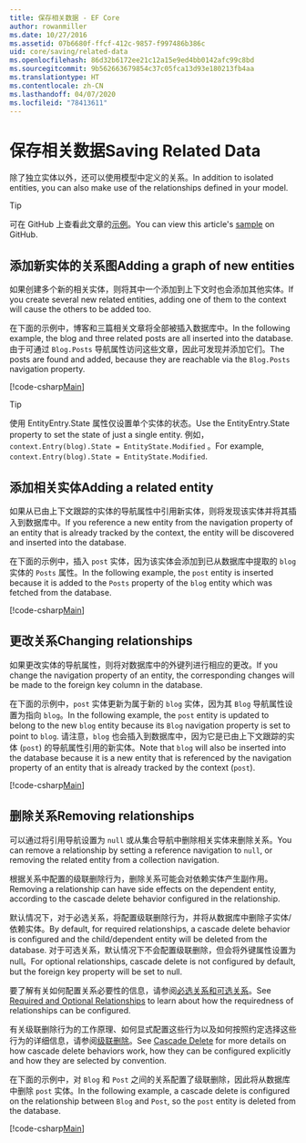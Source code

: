 ```yaml
---
title: 保存相关数据 - EF Core
author: rowanmiller
ms.date: 10/27/2016
ms.assetid: 07b6680f-ffcf-412c-9857-f997486b386c
uid: core/saving/related-data
ms.openlocfilehash: 86d32b6172ee21c12a15e9ed4bb0142afc99c8bd
ms.sourcegitcommit: 9b562663679854c37c05fca13d93e180213fb4aa
ms.translationtype: HT
ms.contentlocale: zh-CN
ms.lasthandoff: 04/07/2020
ms.locfileid: "78413611"
---
```

# <a name="saving-related-data"></a><span data-ttu-id="0502b-102">保存相关数据</span><span class="sxs-lookup"><span data-stu-id="0502b-102">Saving Related Data</span></span>

<span data-ttu-id="0502b-103">除了独立实体以外，还可以使用模型中定义的关系。</span><span class="sxs-lookup"><span data-stu-id="0502b-103">In addition to isolated entities, you can also make use of the relationships defined in your model.</span></span>

> [!TIP]  
> <span data-ttu-id="0502b-104">可在 GitHub 上查看此文章的[示例](https://github.com/dotnet/EntityFramework.Docs/tree/master/samples/core/Saving/RelatedData/)。</span><span class="sxs-lookup"><span data-stu-id="0502b-104">You can view this article's [sample](https://github.com/dotnet/EntityFramework.Docs/tree/master/samples/core/Saving/RelatedData/) on GitHub.</span></span>

## <a name="adding-a-graph-of-new-entities"></a><span data-ttu-id="0502b-105">添加新实体的关系图</span><span class="sxs-lookup"><span data-stu-id="0502b-105">Adding a graph of new entities</span></span>

<span data-ttu-id="0502b-106">如果创建多个新的相关实体，则将其中一个添加到上下文时也会添加其他实体。</span><span class="sxs-lookup"><span data-stu-id="0502b-106">If you create several new related entities, adding one of them to the context will cause the others to be added too.</span></span>

<span data-ttu-id="0502b-107">在下面的示例中，博客和三篇相关文章将全部被插入数据库中。</span><span class="sxs-lookup"><span data-stu-id="0502b-107">In the following example, the blog and three related posts are all inserted into the database.</span></span> <span data-ttu-id="0502b-108">由于可通过 `Blog.Posts` 导航属性访问这些文章，因此可发现并添加它们。</span><span class="sxs-lookup"><span data-stu-id="0502b-108">The posts are found and added, because they are reachable via the `Blog.Posts` navigation property.</span></span>

[!code-csharp[Main](../../../samples/core/Saving/RelatedData/Sample.cs#AddingGraphOfEntities)]

> [!TIP]  
> <span data-ttu-id="0502b-109">使用 EntityEntry.State 属性仅设置单个实体的状态。</span><span class="sxs-lookup"><span data-stu-id="0502b-109">Use the EntityEntry.State property to set the state of just a single entity.</span></span> <span data-ttu-id="0502b-110">例如，`context.Entry(blog).State = EntityState.Modified` 。</span><span class="sxs-lookup"><span data-stu-id="0502b-110">For example, `context.Entry(blog).State = EntityState.Modified`.</span></span>

## <a name="adding-a-related-entity"></a><span data-ttu-id="0502b-111">添加相关实体</span><span class="sxs-lookup"><span data-stu-id="0502b-111">Adding a related entity</span></span>

<span data-ttu-id="0502b-112">如果从已由上下文跟踪的实体的导航属性中引用新实体，则将发现该实体并将其插入到数据库中。</span><span class="sxs-lookup"><span data-stu-id="0502b-112">If you reference a new entity from the navigation property of an entity that is already tracked by the context, the entity will be discovered and inserted into the database.</span></span>

<span data-ttu-id="0502b-113">在下面的示例中，插入 `post` 实体，因为该实体会添加到已从数据库中提取的 `blog` 实体的 `Posts` 属性。</span><span class="sxs-lookup"><span data-stu-id="0502b-113">In the following example, the `post` entity is inserted because it is added to the `Posts` property of the `blog` entity which was fetched from the database.</span></span>

[!code-csharp[Main](../../../samples/core/Saving/RelatedData/Sample.cs#AddingRelatedEntity)]

## <a name="changing-relationships"></a><span data-ttu-id="0502b-114">更改关系</span><span class="sxs-lookup"><span data-stu-id="0502b-114">Changing relationships</span></span>

<span data-ttu-id="0502b-115">如果更改实体的导航属性，则将对数据库中的外键列进行相应的更改。</span><span class="sxs-lookup"><span data-stu-id="0502b-115">If you change the navigation property of an entity, the corresponding changes will be made to the foreign key column in the database.</span></span>

<span data-ttu-id="0502b-116">在下面的示例中，`post` 实体更新为属于新的 `blog` 实体，因为其 `Blog` 导航属性设置为指向 `blog`。</span><span class="sxs-lookup"><span data-stu-id="0502b-116">In the following example, the `post` entity is updated to belong to the new `blog` entity because its `Blog` navigation property is set to point to `blog`.</span></span> <span data-ttu-id="0502b-117">请注意，`blog` 也会插入到数据库中，因为它是已由上下文跟踪的实体 (`post`) 的导航属性引用的新实体。</span><span class="sxs-lookup"><span data-stu-id="0502b-117">Note that `blog` will also be inserted into the database because it is a new entity that is referenced by the navigation property of an entity that is already tracked by the context (`post`).</span></span>

[!code-csharp[Main](../../../samples/core/Saving/RelatedData/Sample.cs#ChangingRelationships)]

## <a name="removing-relationships"></a><span data-ttu-id="0502b-118">删除关系</span><span class="sxs-lookup"><span data-stu-id="0502b-118">Removing relationships</span></span>

<span data-ttu-id="0502b-119">可以通过将引用导航设置为 `null` 或从集合导航中删除相关实体来删除关系。</span><span class="sxs-lookup"><span data-stu-id="0502b-119">You can remove a relationship by setting a reference navigation to `null`, or removing the related entity from a collection navigation.</span></span>

<span data-ttu-id="0502b-120">根据关系中配置的级联删除行为，删除关系可能会对依赖实体产生副作用。</span><span class="sxs-lookup"><span data-stu-id="0502b-120">Removing a relationship can have side effects on the dependent entity, according to the cascade delete behavior configured in the relationship.</span></span>

<span data-ttu-id="0502b-121">默认情况下，对于必选关系，将配置级联删除行为，并将从数据库中删除子实体/依赖实体。</span><span class="sxs-lookup"><span data-stu-id="0502b-121">By default, for required relationships, a cascade delete behavior is configured and the child/dependent entity will be deleted from the database.</span></span> <span data-ttu-id="0502b-122">对于可选关系，默认情况下不会配置级联删除，但会将外键属性设置为 null。</span><span class="sxs-lookup"><span data-stu-id="0502b-122">For optional relationships, cascade delete is not configured by default, but the foreign key property will be set to null.</span></span>

<span data-ttu-id="0502b-123">要了解有关如何配置关系必要性的信息，请参阅[必选关系和可选关系](../modeling/relationships.md#required-and-optional-relationships)。</span><span class="sxs-lookup"><span data-stu-id="0502b-123">See [Required and Optional Relationships](../modeling/relationships.md#required-and-optional-relationships) to learn about how the requiredness of relationships can be configured.</span></span>

<span data-ttu-id="0502b-124">有关级联删除行为的工作原理、如何显式配置这些行为以及如何按照约定选择这些行为的详细信息，请参阅[级联删除](cascade-delete.md)。</span><span class="sxs-lookup"><span data-stu-id="0502b-124">See [Cascade Delete](cascade-delete.md) for more details on how cascade delete behaviors work, how they can be configured explicitly and  how they are selected by convention.</span></span>

<span data-ttu-id="0502b-125">在下面的示例中，对 `Blog` 和 `Post` 之间的关系配置了级联删除，因此将从数据库中删除 `post` 实体。</span><span class="sxs-lookup"><span data-stu-id="0502b-125">In the following example, a cascade delete is configured on the relationship between `Blog` and `Post`, so the `post` entity is deleted from the database.</span></span>

[!code-csharp[Main](../../../samples/core/Saving/RelatedData/Sample.cs#RemovingRelationships)]
